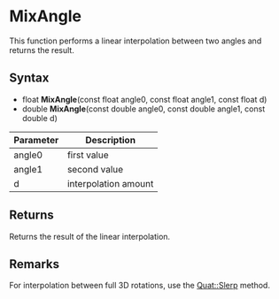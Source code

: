 # MixAngle

This function performs a linear interpolation between two angles and returns the result.

## Syntax

- float **MixAngle**(const float angle0, const float angle1, const float d)
- double **MixAngle**(const double angle0, const double angle1, const double d)

| Parameter | Description |
| --- | --- |
| angle0 | first value |
| angle1 | second value |
| d | interpolation amount |

## Returns

Returns the result of the linear interpolation.

## Remarks

For interpolation between full 3D rotations, use the [Quat::Slerp](Quat_Slerp.md) method.
